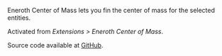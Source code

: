 Eneroth Center of Mass lets you fin the center of mass for the selected entities.

Activated from *Extensions > Eneroth Center of Mass*.

Source code available at [GitHub](https://github.com/Eneroth3/Eneroth-Center-of-Mass).